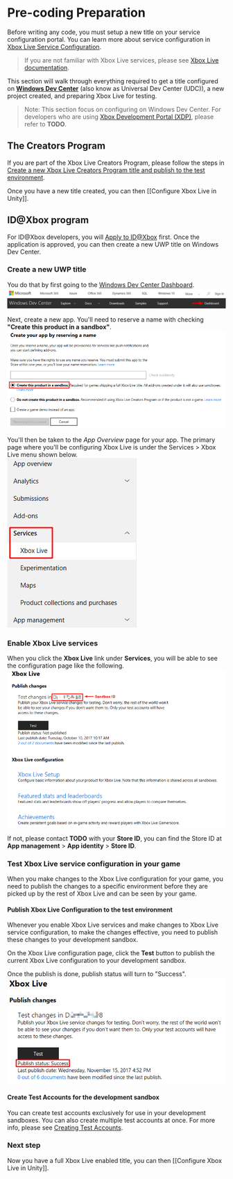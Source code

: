 # Pre-coding Preparation

Before writing any code, you must setup a new title on your service configuration portal. You can learn more about service configuration in [Xbox Live Service Configuration](https://docs.microsoft.com/en-us/windows/uwp/xbox-live/xbox-live-service-configuration).

> If you are not familiar with Xbox Live services, please see [Xbox Live documentation](https://docs.microsoft.com/windows/uwp/xbox-live).

This section will walk through everything required to get a title configured on **[Windows Dev Center](https://dev.windows.com/)** (also know as Universal Dev Center (UDC)), a new project created, and preparing Xbox Live for testing.

> Note: This section focus on configuring on Windows Dev Center. For developers who are using [Xbox Development Portal (XDP)](https://xdp.xboxlive.com/), please refer to **TODO**. 

## The Creators Program
If you are part of the Xbox Live Creators Program, please follow the steps in [Create a new Xbox Live Creators Program title and publish to the test environment](https://docs.microsoft.com/en-us/windows/uwp/xbox-live/get-started-with-creators/create-and-test-a-new-creators-title).

Once you have a new title created, you can then [[Configure Xbox Live in Unity]].

## ID@Xbox program
For ID@Xbox developers, you will [Apply to ID@Xbox](https://www.xbox.com/Developers/id) first. Once the application is approved, you can then create a new UWP title on Windows Dev Center.

### Create a new UWP title
You do that by first going to the [Windows Dev Center Dashboard](https://developer.microsoft.com/dashboard/).  
![Windows Dev Center Dashboard](images/udc_dashboard.png)

Next, create a new app. You'll need to reserve a name with checking **"Create this product in a sandbox"**.  
![UDC NEW APP](images/udc_newapp.png)

You'll then be taken to the *App Overview* page for your app. The primary page where you'll be configuring Xbox Live is under the Services > Xbox Live menu shown below.  
![UDC Xbox Live page](images/udc_xboxlive_page.png)

### Enable Xbox Live services
When you click the **Xbox Live** link under **Services**, you will be able to see the configuration page like the following.  
![ID@Xbox configuration page](images/udc_id@xbox.png)

If not, please contact **TODO** with your **Store ID**, you can find the Store ID at **App management** > **App identity** > **Store ID**.

### Test Xbox Live service configuration in your game
When you make changes to the Xbox Live configuration for your game, you need to publish the changes to a specific environment before they are picked up by the rest of Xbox Live and can be seen by your game.

#### Publish Xbox Live Configuration to the test environment
Whenever you enable Xbox Live services and make changes to Xbox Live service configuration, to make the changes effective, you need to publish these changes to your development sandbox.

On the Xbox Live configuration page, click the **Test** button to publish the current Xbox Live configuration to your development sandbox.

Once the publish is done, publish status will turn to "Success".  
![UDC publish success](images/udc_id@xbox_publish_success.png)

#### Create Test Accounts for the development sandbox
You can create test accounts exclusively for use in your development sandboxes. You can also create multiple test accounts at once. For more info, please see [Creating Test Accounts](https://docs.microsoft.com/en-us/windows/uwp/xbox-live/xbox-live-test-accounts#creating-test-accounts).

### Next step
Now you have a full Xbox Live enabled title, you can then [[Configure Xbox Live in Unity]].